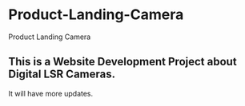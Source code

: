 # Product-Landing-Camera
Product Landing Camera
## This is a Website Development Project about Digital LSR Cameras. 
It will have more updates.
